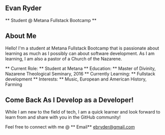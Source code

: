 ## Evan Ryder

** Student @ Metana Fullstack Bootcamp **

## About Me
Hello! I'm a student at Metana Fullstack Bootcamp that is passionate about learning as much as I possibly can about software development. As I am learning, I am also a pastor of a Church of the Nazarene.

 ** Current Role: ** Student at Metana
 ** Education: ** Master of Divinity, Nazarene Theological Seminary, 2016
 ** Currently Learning: ** Fullstack development
 ** Interests: ** Music, European and American History, Farming

## Come Back As I Develop as a Developer!
While I am new to the field of tech, I am a quick learner and look forward to learn from and share with you in the GitHub community!

Feel free to connect with me @
 ** Email** ebryder@gmail.com

<!--
**evan-ryder1/evan-ryder1** is a ✨ _special_ ✨ repository because its `README.md` (this file) appears on your GitHub profile.

Here are some ideas to get you started:

- 🔭 I’m currently working on ...
- 🌱 I’m currently learning ...
- 👯 I’m looking to collaborate on ...
- 🤔 I’m looking for help with ...
- 💬 Ask me about ...
- 📫 How to reach me: ...
- 😄 Pronouns: ...
- ⚡ Fun fact: ...
-->
